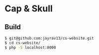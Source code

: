 # Cap & Skull

## Build

```bash
$ git@github.com:jayrav13/cs-website.git
$ cd cs-website/
$ php -S localhost:8000
```